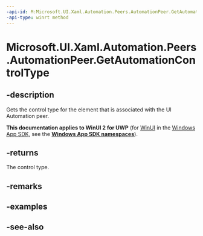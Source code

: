```yaml
---
-api-id: M:Microsoft.UI.Xaml.Automation.Peers.AutomationPeer.GetAutomationControlType
-api-type: winrt method
---
```


<!-- Method syntax
public Windows.UI.Xaml.Automation.Peers.AutomationControlType GetAutomationControlType()
-->

# Microsoft.UI.Xaml.Automation.Peers.AutomationPeer.GetAutomationControlType

## -description
Gets the control type for the element that is associated with the UI Automation peer.

**This documentation applies to WinUI 2 for UWP** (for [WinUI](/windows/apps/winui/winui3/) in the [Windows App SDK](/windows/apps/windows-app-sdk/), see the **[Windows App SDK namespaces](/windows/windows-app-sdk/api/winrt/)**).

## -returns
The control type.

## -remarks

## -examples

## -see-also
